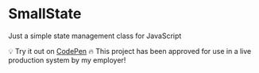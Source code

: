 # SmallState
Just a simple state management class for JavaScript

💡 Try it out on [CodePen](https://codepen.io/edlinkiii/pen/zYjPqRr)
🔥 This project has been approved for use in a live production system by my employer!
